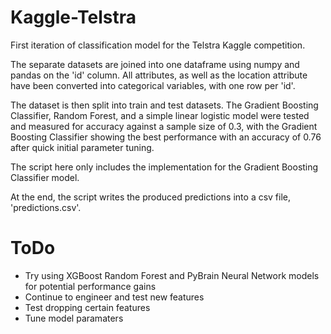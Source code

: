 # Kaggle-Telstra
First iteration of classification model for the Telstra Kaggle competition.

The separate datasets are joined into one dataframe using numpy and pandas on the 'id' column. All attributes, as well as the location attribute have been converted into categorical variables, with one row per 'id'.

The dataset is then split into train and test datasets. The Gradient Boosting Classifier, Random Forest, and a simple linear logistic model were tested and measured for accuracy against a sample size of 0.3, with the Gradient Boosting Classifier showing the best performance with an accuracy of 0.76 after quick initial parameter tuning. 

The script here only includes the implementation for the Gradient Boosting Classifier model. 

At the end, the script writes the produced predictions into a csv file, 'predictions.csv'.

# ToDo
- Try using XGBoost Random Forest and PyBrain Neural Network models for potential performance gains 
- Continue to engineer and test new features
- Test dropping certain features
- Tune model paramaters

